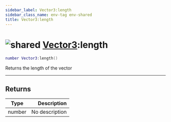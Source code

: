```yaml
---
sidebar_label: Vector3:length
sidebar_class_name: env-tag env-shared
title: Vector3:length
---
```


# <img src='/img/wiki/shared.png' alt='shared' data-tag='env-tag' /> [Vector3](../vector3/README.md):length

```lua
number Vector3:length()
```

Returns the length of the vector<br/>

-----------------
## Returns

| Type   | Description |
| ------ | ----------: |
| number | No description |
